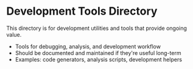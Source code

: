 # Development Tools Directory

This directory is for development utilities and tools that provide ongoing value.

- Tools for debugging, analysis, and development workflow
- Should be documented and maintained if they're useful long-term
- Examples: code generators, analysis scripts, development helpers
